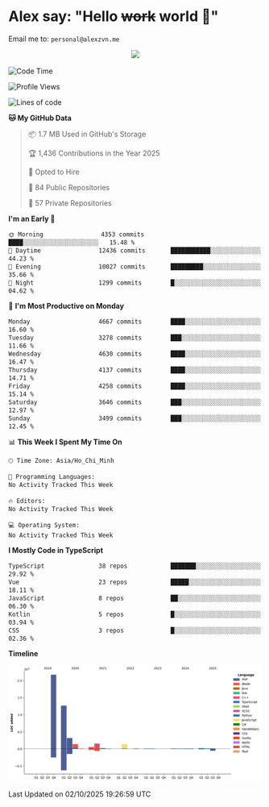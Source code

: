 # Alex say: "Hello ~~work~~ world 🐾"
Email me to: `personal@alexzvn.me`


<p align=center>
  <a href="https://skillicons.dev">
    <img src="https://skillicons.dev/icons?i=ts,js,php,nodejs,bun,vue,nuxt,react,svelte,tauri,laravel,rust,mongodb,docker,electron,redis,rabbitmq,tailwind,git,cloudflare,elysia,mysql,nginx,rollupjs,sentry,ubuntu,yarn,html,css,vite" />
  </a>
</p>

<!--START_SECTION:waka-->
![Code Time](http://img.shields.io/badge/Code%20Time-1%2C066%20hrs%2055%20mins-blue)

![Profile Views](http://img.shields.io/badge/Profile%20Views-2-blue)

![Lines of code](https://img.shields.io/badge/From%20Hello%20World%20I%27ve%20Written-43.6%20million%20lines%20of%20code-blue)

**🐱 My GitHub Data** 

> 📦 1.7 MB Used in GitHub's Storage 
 > 
> 🏆 1,436 Contributions in the Year 2025
 > 
> 💼 Opted to Hire
 > 
> 📜 84 Public Repositories 
 > 
> 🔑 57 Private Repositories 
 > 
**I'm an Early 🐤** 

```text
🌞 Morning                4353 commits        ████░░░░░░░░░░░░░░░░░░░░░   15.48 % 
🌆 Daytime                12436 commits       ███████████░░░░░░░░░░░░░░   44.23 % 
🌃 Evening                10027 commits       █████████░░░░░░░░░░░░░░░░   35.66 % 
🌙 Night                  1299 commits        █░░░░░░░░░░░░░░░░░░░░░░░░   04.62 % 
```
📅 **I'm Most Productive on Monday** 

```text
Monday                   4667 commits        ████░░░░░░░░░░░░░░░░░░░░░   16.60 % 
Tuesday                  3278 commits        ███░░░░░░░░░░░░░░░░░░░░░░   11.66 % 
Wednesday                4630 commits        ████░░░░░░░░░░░░░░░░░░░░░   16.47 % 
Thursday                 4137 commits        ████░░░░░░░░░░░░░░░░░░░░░   14.71 % 
Friday                   4258 commits        ████░░░░░░░░░░░░░░░░░░░░░   15.14 % 
Saturday                 3646 commits        ███░░░░░░░░░░░░░░░░░░░░░░   12.97 % 
Sunday                   3499 commits        ███░░░░░░░░░░░░░░░░░░░░░░   12.45 % 
```


📊 **This Week I Spent My Time On** 

```text
🕑︎ Time Zone: Asia/Ho_Chi_Minh

💬 Programming Languages: 
No Activity Tracked This Week

🔥 Editors: 
No Activity Tracked This Week

💻 Operating System: 
No Activity Tracked This Week
```

**I Mostly Code in TypeScript** 

```text
TypeScript               38 repos            ███████░░░░░░░░░░░░░░░░░░   29.92 % 
Vue                      23 repos            █████░░░░░░░░░░░░░░░░░░░░   18.11 % 
JavaScript               8 repos             ██░░░░░░░░░░░░░░░░░░░░░░░   06.30 % 
Kotlin                   5 repos             █░░░░░░░░░░░░░░░░░░░░░░░░   03.94 % 
CSS                      3 repos             █░░░░░░░░░░░░░░░░░░░░░░░░   02.36 % 
```



**Timeline**

![Lines of Code chart](https://raw.githubusercontent.com/alexzvn/alexzvn/main/assets/bar_graph.png)


 Last Updated on 02/10/2025 19:26:59 UTC
<!--END_SECTION:waka-->
